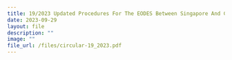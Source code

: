 ```yaml
---
title: 19/2023 Updated Procedures For The EODES Between Singapore And China And The Application For CNM
date: 2023-09-29
layout: file
description: ""
image: ""
file_url: /files/circular-19_2023.pdf
---
```

